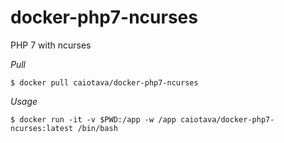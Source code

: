 # docker-php7-ncurses
PHP 7 with ncurses

*Pull*

``$ docker pull caiotava/docker-php7-ncurses``

*Usage*

``$ docker run -it -v $PWD:/app -w /app caiotava/docker-php7-ncurses:latest /bin/bash``

